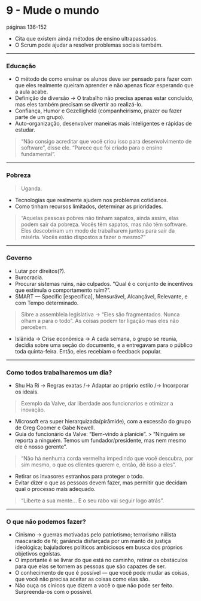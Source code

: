 # 9 - Mude o mundo
páginas 136-152

* Cita que existem ainda métodos de ensino ultrapassados.
* O Scrum pode ajudar a resolver problemas sociais também.

----

### Educação

* O método de como ensinar os alunos deve ser pensado para fazer com que eles realmente queiram aprender e não apenas ficar esperando que a aula acabe.
* Definição de diversão -> O trabalho não precisa apenas estar concluído, mas eles também precisam se divertir ao realizá-lo.
* Confiança, Humor e Gezelligheld (companheirismo, prazer ou fazer parte de um grupo). 
* Auto-organização, desenvolver maneiras mais inteligentes e rápidas de estudar. 
> “Não consigo acreditar que você criou isso para desenvolvimento de software”, disse ele. “Parece que foi criado para o ensino fundamental”.

----

### Pobreza

> Uganda.
* Tecnologias que realmente ajudem nos problemas cotidianos.
* Como tinham recursos limitados, determinar as prioridades.
> “Aquelas pessoas pobres não tinham sapatos, ainda assim, elas podem sair da pobreza. Vocês têm sapatos, mas não têm software. Eles descobriram um modo de trabalharem juntos para sair da miséria. Vocês estão dispostos a fazer o mesmo?”

----

### Governo

* Lutar por direitos(?).
* Burocracia.
* Procurar sistemas ruins, não culpados. “Qual é o conjunto de incentivos que estimula o comportamento ruim?”.
* SMART — Specific [específica], Mensurável, Alcançável, Relevante, e com Tempo determinado.
> Sibre a assembleia legislativa -> “Eles são fragmentados. Nunca olham a para o todo”. As coisas podem ter ligação mas eles não percebem.
* Islânida -> Crise econômica -> A cada semana, o grupo se reunia, decidia sobre uma seção do documento, e a entregavam para o público toda quinta-feira. Então, eles recebiam o feedback popular.

----

### Como todos trabalharemos um dia?

* Shu Ha Ri  -> Regras exatas /-> Adaptar ao próprio estilo /-> Incorporar os ideais.
> Exemplo da Valve, dar liberdade aos funcionarios e otimizar a inovação.
* Microsoft era super hierarquizada(pirâmide), com a excessão do grupo de Greg Coomer e Gabe Newell.
* Guia do funcionário da Valve: “Bem-vindo à planície”. > “Ninguém se reporta a ninguém. Temos um fundador/presidente, mas nem mesmo ele é nosso gerente”.
> “Não há nenhuma corda vermelha impedindo que você descubra, por sim mesmo, o que os clientes querem e, então, dê isso a eles”.
* Retirar os invasores estranhos para proteger o todo.
* Evitar dizer o que as pessoas devem fazer, mas permitir que decidam qual o processo mais adequado.
> “Liberte a sua mente... E o seu rabo vai seguir logo atrás”.

----

### O que não podemos fazer?

* Cinismo -> guerras motivadas pelo patriotismo; terrorismo niilista mascarado de fé; ganância disfarçada por um manto de justiça ideológica; bajuladores políticos ambiciosos em busca dos próprios objetivos egoístas.
* O importante é se livrar do que está no caminho, retirar os obstáculos para que elas se tornem as pessoas que são capazes de ser.
* O conhecimento de que é possível — que você pode mudar as coisas, que você não precisa aceitar as coisas como elas são.
* Não ouça os cínicos que dizem a você o que não pode ser feito. Surpreenda-os com o possível.

